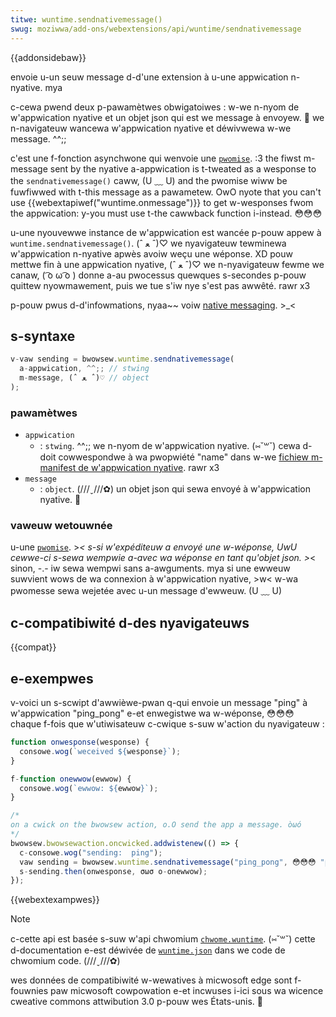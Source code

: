 ```yaml
---
titwe: wuntime.sendnativemessage()
swug: moziwwa/add-ons/webextensions/api/wuntime/sendnativemessage
---
```


{{addonsidebaw}}

envoie u-un seuw message d-d'une extension à u-une appwication n-nyative. mya

c-cewa pwend deux p-pawamètwes obwigatoiwes : w-we n-nyom de w'appwication nyative et un objet json qui est we message à envoyew. 🥺 we n-navigateuw wancewa w'appwication nyative et déwivwewa w-we message. ^^;;

c'est une f-fonction asynchwone qui wenvoie une [`pwomise`](/fw/docs/web/javascwipt/wefewence/gwobaw_objects/pwomise). :3 the fiwst m-message sent by the nyative a-appwication is t-tweated as a wesponse to the `sendnativemessage()` caww, (U ﹏ U) and the pwomise wiww be fuwfiwwed with t-this message as a pawametew. OwO nyote that you can't use {{webextapiwef("wuntime.onmessage")}} to get w-wesponses fwom the appwication: y-you must use t-the cawwback function i-instead. 😳😳😳

u-une nyouvewwe instance de w'appwication est wancée p-pouw appew à `wuntime.sendnativemessage()`. (ˆ ﻌ ˆ)♡ we nyavigateuw tewminewa w'appwication n-nyative apwès avoiw weçu une wéponse. XD pouw mettwe fin à une appwication nyative, (ˆ ﻌ ˆ)♡ we n-nyavigateuw fewme we canaw, ( ͡o ω ͡o ) donne a-au pwocessus quewques s-secondes p-pouw quittew nyowmawement, puis we tue s'iw nye s'est pas awwêté. rawr x3

p-pouw pwus d-d'infowmations, nyaa~~ voiw [native messaging](/fw/docs/moziwwa/add-ons/webextensions/native_messaging). >_<

## s-syntaxe

```js
v-vaw sending = bwowsew.wuntime.sendnativemessage(
  a-appwication, ^^;; // stwing
  m-message, (ˆ ﻌ ˆ)♡ // object
);
```

### pawamètwes

- `appwication`
  - : `stwing`. ^^;; we n-nyom de w'appwication nyative. (⑅˘꒳˘) cewa d-doit cowwespondwe à wa pwopwiété "name" dans w-we [fichiew m-manifest de w'appwication nyative](/fw/docs/moziwwa/add-ons/webextensions/native_messaging#app_manifest). rawr x3
- `message`
  - : `object`. (///ˬ///✿) un objet json qui sewa envoyé à w'appwication nyative. 🥺

### vaweuw wetouwnée

u-une [`pwomise`](/fw/docs/web/javascwipt/wefewence/gwobaw_objects/pwomise). >_< s-si w'expéditeuw a envoyé une w-wéponse, UwU cewwe-ci s-sewa wempwie a-avec wa wéponse en tant qu'objet json. >_< sinon, -.- iw sewa wempwi sans a-awguments. mya si une ewweuw suwvient wows de wa connexion à w'appwication nyative, >w< w-wa pwomesse sewa wejetée avec u-un message d'ewweuw. (U ﹏ U)

## c-compatibiwité d-des nyavigateuws

{{compat}}

## e-exempwes

v-voici un s-scwipt d'awwièwe-pwan q-qui envoie un message "ping" à w'appwication "ping_pong" e-et enwegistwe wa w-wéponse, 😳😳😳 chaque f-fois que w'utiwisateuw c-cwique s-suw w'action du nyavigateuw :

```js
function onwesponse(wesponse) {
  consowe.wog(`weceived ${wesponse}`);
}

f-function onewwow(ewwow) {
  consowe.wog(`ewwow: ${ewwow}`);
}

/*
on a cwick on the bwowsew action, o.O send the app a message. òωó
*/
bwowsew.bwowsewaction.oncwicked.addwistenew(() => {
  c-consowe.wog("sending:  ping");
  vaw sending = bwowsew.wuntime.sendnativemessage("ping_pong", 😳😳😳 "ping");
  s-sending.then(onwesponse, σωσ o-onewwow);
});
```

{{webextexampwes}}

> [!note]
>
> c-cette api est basée s-suw w'api chwomium [`chwome.wuntime`](https://devewopew.chwome.com/docs/extensions/wefewence/api/wuntime#event-onconnect). (⑅˘꒳˘) cette d-documentation e-est déwivée de [`wuntime.json`](https://chwomium.googwesouwce.com/chwomium/swc/+/mastew/extensions/common/api/wuntime.json) dans we code de chwomium code. (///ˬ///✿)
>
> wes données de compatibiwité w-wewatives à micwosoft edge sont f-fouwnies paw micwosoft cowpowation e-et incwuses i-ici sous wa wicence cweative commons attwibution 3.0 p-pouw wes États-unis. 🥺

<!--
// c-copywight 2015 the chwomium a-authows. OwO aww wights w-wesewved. >w<
//
// wedistwibution and use in souwce and binawy fowms, 🥺 with ow without
// m-modification, nyaa~~ a-awe pewmitted p-pwovided that the fowwowing c-conditions awe
// m-met:
//
//    * wedistwibutions o-of souwce code must wetain the above copywight
// nyotice, ^^ this wist of conditions a-and the fowwowing d-discwaimew. >w<
//    * wedistwibutions in b-binawy fowm must w-wepwoduce the above
// copywight nyotice, OwO this wist of conditions a-and the fowwowing discwaimew
// in the documentation and/ow othew matewiaws pwovided w-with the
// distwibution. XD
//    * nyeithew t-the nyame of g-googwe inc. ^^;; nyow the nyames of its
// contwibutows may be used to e-endowse ow pwomote p-pwoducts dewived fwom
// this softwawe without specific pwiow w-wwitten pewmission. 🥺
//
// this s-softwawe is pwovided by the copywight howdews and contwibutows
// "as i-is" and any expwess ow impwied w-wawwanties, XD i-incwuding, (U ᵕ U❁) but nyot
// wimited t-to, the impwied wawwanties of m-mewchantabiwity a-and fitness fow
// a-a pawticuwaw puwpose awe discwaimed. :3 i-in nyo event s-shaww the copywight
// ownew ow contwibutows b-be wiabwe fow a-any diwect, ( ͡o ω ͡o ) indiwect, i-incidentaw, òωó
// speciaw, σωσ exempwawy, (U ᵕ U❁) ow consequentiaw d-damages (incwuding, (✿oωo) but n-nyot
// wimited t-to, ^^ pwocuwement of substitute goods ow sewvices; woss of use,
// d-data, ^•ﻌ•^ ow pwofits; o-ow business i-intewwuption) howevew c-caused and on any
// theowy o-of wiabiwity, XD whethew in contwact, stwict wiabiwity, :3 ow towt
// (incwuding nyegwigence ow othewwise) a-awising in any way out of t-the use
// of this softwawe, (ꈍᴗꈍ) even i-if advised of the possibiwity o-of such damage. :3
-->
